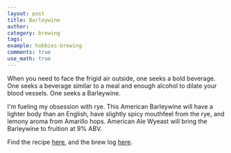 ```yaml
---
layout: post
title: Barleywine
author:
category: brewing
tags: 
example: hobbies-brewing
comments: true
use_math: true
---
```


When you need to face the frigid air outside, one seeks a bold beverage. One
seeks a beverage similar to a meal and enough alcohol to dilate your blood
vessels. One seeks a Barleywine.

I'm fueling my obsession with rye. This American Barleywine will have a lighter
body than an English, have slightly spicy mouthfeel from the rye, and lemony
aroma from Amarillo hops. American Ale Wyeast will bring the Barleywine to
fruition at 9% ABV.

Find the recipe
[here](https://www.brewtoad.com/recipes/american-rye-barleywine-b78b5f), and
the brew log
[here](https://www.brewtoad.com/recipes/american-rye-barleywine-b78b5f/brew-logs/138353).






